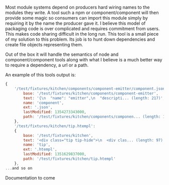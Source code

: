 Most module systems depend on producers hard wiring names to the modules they write. A tool such a npm or component/component will then provide some magic so consumers can import this module simply by requiring it by the name the producer gave it. I believe this model of packaging code is over complicated and requires commitment from users. This makes code sharing difficult in the long run. This tool is a small piece of my solution to this problem. Its job is to hunt down dependencies and create file objects representing them.

Out of the box it will handle the semantics of node and component/component tools along with what I believe is a much better way to require a dependency, a url or a path.

An example of this tools output is:

```javascript
{ 	
	'/test/fixtures/kitchen/components/component-emitter/component.json': { 
		base: '/test/fixtures/kitchen/components/component-emitter',
     	text: '{\n  "name": "emitter",\n  "descripti... (length: 217)',
     	name: 'component',
     	ext: '.json',
     	lastModified: 1354273343000,
     	path: '/test/fixtures/kitchen/components/componen... (length: 104)' 
    },
  	'/test/fixtures/kitchen/tip.htempl': 
    { 
    	base: '/test/fixtures/kitchen',
     	text: '<div class="tip tip-hide">\n  <div clas... (length: 97)',
     	name: 'tip',
     	ext: '.htempl',
     	lastModified: 1351629837000,
     	path: '/test/fixtures/kitchen/tip.htempl'
    },
...and so on
```

Documentation to come